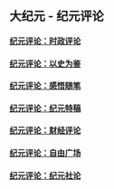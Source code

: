 ## 大纪元 - 纪元评论

#### [纪元评论：时政评论](indexes/nsc1025/README.md?06030330)
#### [纪元评论：以史为鉴](indexes/nsc1028/README.md?06030330)
#### [纪元评论：感悟随笔](indexes/nsc1035/README.md?06030330)
#### [纪元评论：纪元特稿](indexes/nsc424/README.md?06030330)
#### [纪元评论：财经评论](indexes/nsc1026/README.md?06030330)
#### [纪元评论：自由广场](indexes/nsc993/README.md?06030330)
#### [纪元评论：纪元社论](indexes/nsc422/README.md?06030330)
